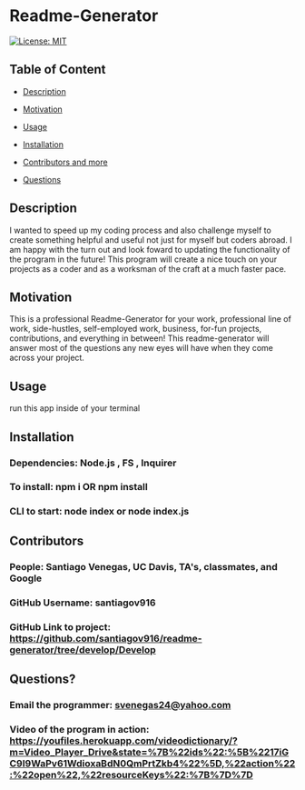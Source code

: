 
  
  # Readme-Generator

  [![License: MIT](https://img.shields.io/badge/License-MIT-yellow.svg)](https://opensource.org/licenses/MIT)
  
  ## Table of Content
  
  * [Description](#description)
  
  * [Motivation](#motivation)
  
  * [Usage](#usage)
  
  * [Installation](#Installation)
  
  * [Contributors and more](#contributors)
  
  * [Questions](#questions)

  ## Description

  I wanted to speed up my coding process and also challenge myself to create something helpful and useful not just for myself but coders abroad. I am happy with the turn out and look foward to updating the functionality of the program in the future! This program will create a nice touch on your projects as a coder and as a worksman of the craft at a much faster pace.
  
  ## Motivation

  This is a professional Readme-Generator for your work, professional line of work, side-hustles, self-employed work, business, for-fun projects, contributions, and everything in between! This readme-generator will answer most of the questions any new eyes will have when they come across your project.

  ## Usage

  run this app inside of your terminal

  ## Installation 

  ### Dependencies: Node.js , FS , Inquirer
  ### To install: npm i OR npm install
  ### CLI to start: node index or node index.js

  ## Contributors

  ### People: Santiago Venegas, UC Davis, TA's, classmates, and Google
  ### GitHub Username: santiagov916
  ### GitHub Link to project: https://github.com/santiagov916/readme-generator/tree/develop/Develop
  

  ## Questions?

  ### Email the programmer: svenegas24@yahoo.com
  ### Video of the program in action: https://youfiles.herokuapp.com/videodictionary/?m=Video_Player_Drive&state=%7B%22ids%22:%5B%2217iGC9I9WaPv61WdioxaBdN0QmPrtZkb4%22%5D,%22action%22:%22open%22,%22resourceKeys%22:%7B%7D%7D

